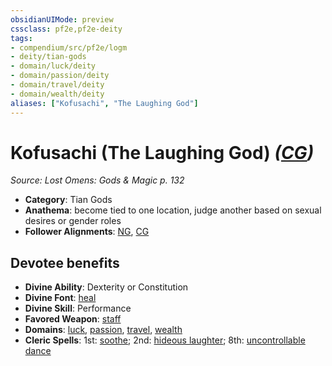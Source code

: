 ```yaml
---
obsidianUIMode: preview
cssclass: pf2e,pf2e-deity
tags:
- compendium/src/pf2e/logm
- deity/tian-gods
- domain/luck/deity
- domain/passion/deity
- domain/travel/deity
- domain/wealth/deity
aliases: ["Kofusachi", "The Laughing God"]
---
```

# Kofusachi (The Laughing God) *([CG](../../../rules/traits/chaotic-good-b1.md))*  
*Source: Lost Omens: Gods & Magic p. 132*  

- **Category**: Tian Gods
- **Anathema**: become tied to one location, judge another based on sexual desires or gender roles
- **Follower Alignments**: [NG](../../../rules/traits/neutral-good-b1.md), [CG](../../../rules/traits/chaotic-good-b1.md)

## Devotee benefits

- **Divine Ability**: Dexterity or Constitution
- **Divine Font**: [heal](../../spells/heal.md)
- **Divine Skill**: Performance
- **Favored Weapon**: [staff](../../equipment/items/staff.md)
- **Domains**: [luck](../domains.md#Luck), [passion](../domains.md#Passion), [travel](../domains.md#Travel), [wealth](../domains.md#Wealth)
- **Cleric Spells**: 1st: [soothe](../../spells/soothe.md); 2nd: [hideous laughter](../../spells/hideous-laughter.md); 8th: [uncontrollable dance](../../spells/uncontrollable-dance.md)